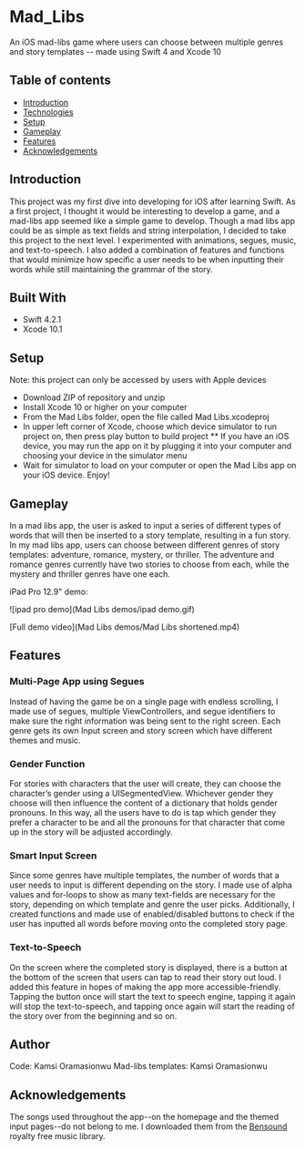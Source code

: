 # Mad_Libs
An iOS mad-libs game where users can choose between multiple genres and story templates -- made using Swift 4 and Xcode 10

## Table of contents
* [Introduction](#introduction)
* [Technologies](#built-with)
* [Setup](#setup)
* [Gameplay](#gameplay)
* [Features](#features)
* [Acknowledgements](#acknowledgements)

## Introduction 
This project was my first dive into developing for iOS after learning Swift. As a first project, I thought it would be interesting to develop a game, and a mad-libs app seemed like a simple game to develop. Though a mad libs app could be as simple as text fields and string interpolation, I decided to take this project to the next level. I experimented with animations, segues, music, and text-to-speech. I also added a combination of features and functions that would minimize how specific a user needs to be when inputting their words while still maintaining the grammar of the story.

## Built With
* Swift 4.2.1
* Xcode 10.1


## Setup
Note: this project can only be accessed by users with Apple devices
* Download ZIP of repository and unzip 
* Install Xcode 10 or higher on your computer
* From the Mad Libs folder, open the file called Mad Libs.xcodeproj
* In upper left corner of Xcode, choose which device simulator to run project on, then press play button to build project
** If you have an iOS device, you may run the app on it by plugging it into your computer and choosing your device in the simulator menu
* Wait for simulator to load on your computer or open the Mad Libs app on your iOS device. Enjoy!

## Gameplay
In a mad libs app, the user is asked to input a series of different types of words that will then be inserted to a story template, resulting in a fun story. In my mad libs app, users can choose between different genres of story templates: adventure, romance, mystery, or thriller. The adventure and romance genres currently have two stories to choose from each, while the mystery and thriller genres have one each.

iPad Pro 12.9" demo:

![ipad pro demo](Mad Libs demos/ipad demo.gif)

[Full demo video](Mad Libs demos/Mad Libs shortened.mp4)

## Features
### Multi-Page App using Segues
Instead of having the game be on a single page with endless scrolling, I made use of segues, multiple ViewControllers, and segue identifiers to make sure the right information was being sent to the right screen. Each genre gets its own Input screen and story screen which have different themes and music.

### Gender Function
For stories with characters that the user will create, they can choose the character’s gender using a UISegmentedView. Whichever gender they choose will then influence the content of a dictionary that holds gender pronouns. In this way, all the users have to do is tap which gender they prefer a character to be and all the pronouns for that character that come up in the story will be adjusted accordingly.

### Smart Input Screen
Since some genres have multiple templates, the number of words that a user needs to input is different depending on the story. I made use of alpha values and for-loops to show as many text-fields are necessary for the story, depending on which template and genre the user picks. Additionally, I created functions and made use of enabled/disabled buttons to check if the user has inputted all words before moving onto the completed story page. 

### Text-to-Speech
On the screen where the completed story is displayed, there is a button at the bottom of the screen that users can tap to read their story out loud. I added this feature in hopes of making the app more accessible-friendly. Tapping the button once will start the text to speech engine, tapping it again will stop the text-to-speech, and tapping once again will start the reading of the story over from the beginning and so on.

## Author
Code: Kamsi Oramasionwu
Mad-libs templates: Kamsi Oramasionwu

## Acknowledgements
The songs used throughout the app--on the homepage and the themed input pages--do not belong to me. I downloaded them from the [Bensound](https://bensound.com) royalty free music library.
